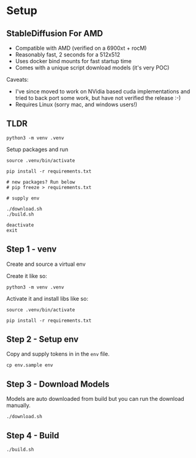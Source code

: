 # Setup

## StableDiffusion For AMD

- Compatible with AMD (verified on a 6900xt + rocM)
- Reasonably fast, 2 seconds for a 512x512
- Uses docker bind mounts for fast startup time
- Comes with a unique script download models (it's very POC)

Caveats:

  - I've since moved to work on NVidia based cuda implementations and tried to back port some work, but have not
    verified the release :-)
  - Requires Linux (sorry mac, and windows users!)

## TLDR

`python3 -m venv .venv`

Setup packages and run

```shell
source .venv/bin/activate

pip install -r requirements.txt

# new packages? Run below
# pip freeze > requirements.txt

# supply env

./download.sh
./build.sh

deactivate
exit
```

## Step 1 - venv

Create and source a virtual env

Create it like so:

```shell
python3 -m venv .venv
```

Activate it and install libs like so:
```shell
source .venv/bin/activate

pip install -r requirements.txt
```

## Step 2 - Setup env

Copy and supply tokens in in the `env` file.

```shell
cp env.sample env
```

## Step 3 - Download Models

Models are auto downloaded from build but you can run the download manually.

```shell
./download.sh
```

## Step 4 - Build

```shell
./build.sh
```
